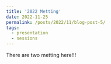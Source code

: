```yaml
---
title: '2022 Metting'
date: 2022-11-25
permalink: /posts/2022/11/blog-post-5/
tags:
  - presentation
  - sessions
---
```

There are two metting here!!!
